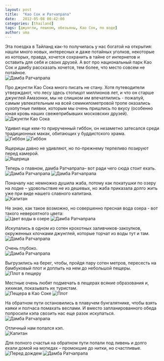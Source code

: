 ```yaml
---
layout: post
title:  "Као Сок и Ратчапрапа"
date:   2012-05-08 00:42:00
categories: [thailand]
tags: [джунгли, пешком, обезьяны, Као Сок, по воде]
author: uma
---
```


Эта поездка в Тайланд как-то получилась у нас богатой на открытия:  нашли много новых, интересных и даже потайных уголков, некоторые из которых, правда, хочется сохранить в тайне от интернетов и оставить для себя и своих друзей.  А вот про национальный парк Као Сок и дамбу рассказать хочется, тем более, что место совсем не потайное.   
![Дамба Ратчапрапа][1]

Про джунгли Као Сока много писать не стану.  Хотя путеводители утверждают, что лесу здесь  стопицот миллионов лет, и что он старше джунглей Амазонки, мы не слишком им впечатлились  - пожалуй,  самым увлекательным на всей семикилометровой тропе оказались сухопутные пиявки, которым мы очень пришлись по вкусу (особенно юная кровь наших свежеприбывших московских друзей).   
![Джунгли Као Сока][2]

Удивил еще кем-то прирученный гиббон, он незаметно затесался среди традиционных макак, обитающих у буддистского храма.   
![Гиббон][3]
![Гиббон][4]

Ящерицы давно не удивляют, но по-прежнему терпеливо позируют перед камерой.   
![Ящерица][5]

Теперь о главном, дамба Ратчапрапа– вот ради чего сюда стоит ехать.   
![Дамба Ратчапрапа][6]
![Дамба Ратчапрапа][7]

Поначалу нас немножко душила жаба, потому как покатушки по озеру на лодке – удовольствие не из дешевых, но жаба приказала долго жить уже при виде нашего славного капитана.   
![Капитан][8]

Не знаю, как такое возможно, но совершенно пресная вода озера - вот такого невероятного цвета:   
![Цвет воды в озере][9]
![Дамба Ратчапрапа][10]

Искупались в одном из сотен крохотных  заливчиков-закоулков, окруженных клочками джунглей, которые торчат из воды тут и там.   
![Дамба Ратчапрапа][11]

Очень глубоко.   
![Дамба Ратчапрапа][12]

Выгрузились на берег, чтобы, пройдя пару сотен метров, пересесть на бамбуковый плот и доплыть на нем до небольшой пещеры.   
![Плот в пещеру][13]

Местные очень любят подмечать в пещерах всякие образования и, хихикая, показывать их туристам.   
![Пещера в Као Соке][14]
![Плот][15]

На обратном пути остановились в плавучем бунгалятнике, чтобы взять каяки и полчаса помахать веслами. И вместо запланированного обеда попросили кэпа свозить нас еще разок искупаться.   
![Дамба Ратчапрапа][16]

Отличный нам попался кэп.   
![Капитан][17]

Для полного счастья на обратном пути попали под ливень и долго ехали домой на мопедах – промокшие до нитки, но счастливые.   
![Перед дождем][18]
![Дамба Ратчапрапа][19]

[1]: /khaosok/ratchadaprapa-damba.jpg "Дамба Ратчапрапа"
[2]: /khaosok/khao-sok-jungli.jpg "Джунгли Као Сока"
[3]: /khaosok/gibbon2.jpg "Гиббон"
[4]: /khaosok/gibbon.jpg "Гиббон"
[5]: /khaosok/lizard.jpg "Ящерица"
[6]: /khaosok/ratchadaprapa-damba8.jpg "Дамба Ратчапрапа"
[7]: /khaosok/ratchadaprapa-damba4.jpg "Дамба Ратчапрапа"
[8]: /khaosok/cap.jpg "Капитан"
[9]: /khaosok/cvet-vody-ratchadaprapa.jpg "Цвет воды в озере"
[10]: /khaosok/ratchadaprapa-damba7.jpg "Дамба Ратчапрапа"
[11]: /khaosok/ratchadaprapa-damba5.jpg "Дамба Ратчапрапа"
[12]: /khaosok/ratchadaprapa-damba3.jpg "Дамба Ратчапрапа"
[13]: /khaosok/plot-v-pescheru.jpg "Плот в пещеру"
[14]: /khaosok/peschera.jpg "Пещера в Као Соке"
[15]: /khaosok/plot.jpg "Плот"
[16]: /khaosok/ratchadaprapa-damba6.jpg "Дамба Ратчапрапа"
[17]: /khaosok/cap2.jpg "Капитан"
[18]: /khaosok/k-dozhdju.jpg "Перед дождем"
[19]: /khaosok/ratchadaprapa-damba2.jpg "Дамба Ратчапрапа"
